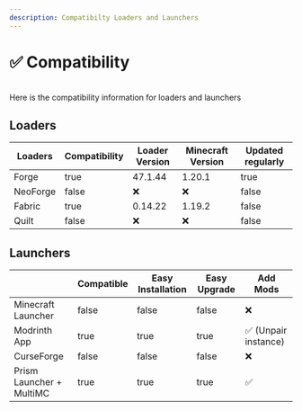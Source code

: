 ```yaml
---
description: Compatibilty Loaders and Launchers
---
```


# ✅ Compatibility

\
Here is the compatibility information for loaders and launchers

## Loaders

<table><thead><tr><th>Loaders</th><th data-type="checkbox">Compatibility</th><th>Loader Version</th><th>Minecraft Version</th><th data-type="checkbox">Updated regularly	</th></tr></thead><tbody><tr><td>Forge</td><td>true</td><td>47.1.44</td><td>1.20.1</td><td>true</td></tr><tr><td>NeoForge</td><td>false</td><td>❌</td><td>❌</td><td>false</td></tr><tr><td>Fabric</td><td>true</td><td>0.14.22</td><td>1.19.2</td><td>false</td></tr><tr><td>Quilt</td><td>false</td><td>❌</td><td>❌</td><td>false</td></tr></tbody></table>

## Launchers

<table><thead><tr><th></th><th data-type="checkbox">Compatible</th><th data-type="checkbox">Easy Installation	</th><th data-type="checkbox">Easy Upgrade	</th><th>Add Mods	</th></tr></thead><tbody><tr><td>Minecraft Launcher</td><td>false</td><td>false</td><td>false</td><td>❌</td></tr><tr><td>Modrinth App</td><td>true</td><td>true</td><td>true</td><td>✅ (Unpair instance)</td></tr><tr><td>CurseForge</td><td>false</td><td>false</td><td>false</td><td>❌</td></tr><tr><td>Prism Launcher + MultiMC</td><td>true</td><td>true</td><td>true</td><td>✅</td></tr></tbody></table>

